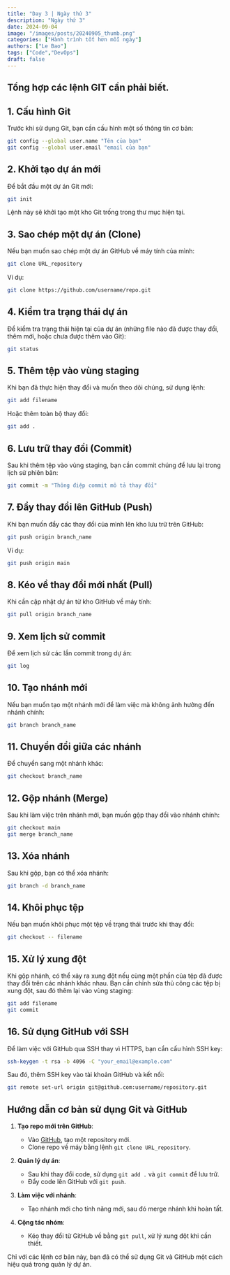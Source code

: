 ```yaml
---
title: "Day 3 | Ngày thứ 3"
description: "Ngày thứ 3"
date: 2024-09-04
image: "/images/posts/20240905_thumb.png"
categories: ["Hành trình tốt hơn mỗi ngày"]
authors: ["Le Bao"]
tags: ["Code","DevOps"]
draft: false
---
```


## Tổng hợp các lệnh GIT cần phải biết.

## 1. Cấu hình Git

Trước khi sử dụng Git, bạn cần cấu hình một số thông tin cơ bản:
```bash
git config --global user.name "Tên của bạn"
git config --global user.email "email của bạn"
```

## 2. Khởi tạo dự án mới

Để bắt đầu một dự án Git mới:
```bash
git init
```
Lệnh này sẽ khởi tạo một kho Git trống trong thư mục hiện tại.

## 3. Sao chép một dự án (Clone)

Nếu bạn muốn sao chép một dự án GitHub về máy tính của mình:
```bash
git clone URL_repository
```
Ví dụ:
```bash
git clone https://github.com/username/repo.git
```

## 4. Kiểm tra trạng thái dự án

Để kiểm tra trạng thái hiện tại của dự án (những file nào đã được thay đổi, thêm mới, hoặc chưa được thêm vào Git):
```bash
git status
```

## 5. Thêm tệp vào vùng staging

Khi bạn đã thực hiện thay đổi và muốn theo dõi chúng, sử dụng lệnh:
```bash
git add filename
```
Hoặc thêm toàn bộ thay đổi:
```bash
git add .
```

## 6. Lưu trữ thay đổi (Commit)

Sau khi thêm tệp vào vùng staging, bạn cần commit chúng để lưu lại trong lịch sử phiên bản:
```bash
git commit -m "Thông điệp commit mô tả thay đổi"
```

## 7. Đẩy thay đổi lên GitHub (Push)

Khi bạn muốn đẩy các thay đổi của mình lên kho lưu trữ trên GitHub:
```bash
git push origin branch_name
```
Ví dụ:
```bash
git push origin main
```

## 8. Kéo về thay đổi mới nhất (Pull)

Khi cần cập nhật dự án từ kho GitHub về máy tính:
```bash
git pull origin branch_name
```

## 9. Xem lịch sử commit

Để xem lịch sử các lần commit trong dự án:
```bash
git log
```

## 10. Tạo nhánh mới

Nếu bạn muốn tạo một nhánh mới để làm việc mà không ảnh hưởng đến nhánh chính:
```bash
git branch branch_name
```

## 11. Chuyển đổi giữa các nhánh

Để chuyển sang một nhánh khác:
```bash
git checkout branch_name
```

## 12. Gộp nhánh (Merge)

Sau khi làm việc trên nhánh mới, bạn muốn gộp thay đổi vào nhánh chính:
```bash
git checkout main
git merge branch_name
```

## 13. Xóa nhánh

Sau khi gộp, bạn có thể xóa nhánh:
```bash
git branch -d branch_name
```

## 14. Khôi phục tệp

Nếu bạn muốn khôi phục một tệp về trạng thái trước khi thay đổi:
```bash
git checkout -- filename
```

## 15. Xử lý xung đột

Khi gộp nhánh, có thể xảy ra xung đột nếu cùng một phần của tệp đã được thay đổi trên các nhánh khác nhau. Bạn cần chỉnh sửa thủ công các tệp bị xung đột, sau đó thêm lại vào vùng staging:
```bash
git add filename
git commit
```

## 16. Sử dụng GitHub với SSH

Để làm việc với GitHub qua SSH thay vì HTTPS, bạn cần cấu hình SSH key:
```bash
ssh-keygen -t rsa -b 4096 -C "your_email@example.com"
```
Sau đó, thêm SSH key vào tài khoản GitHub và kết nối:
```bash
git remote set-url origin git@github.com:username/repository.git
```

## Hướng dẫn cơ bản sử dụng Git và GitHub

1. **Tạo repo mới trên GitHub**:
   - Vào [GitHub](https://github.com), tạo một repository mới.
   - Clone repo về máy bằng lệnh `git clone URL_repository`.
   
2. **Quản lý dự án**:
   - Sau khi thay đổi code, sử dụng `git add .` và `git commit` để lưu trữ.
   - Đẩy code lên GitHub với `git push`.

3. **Làm việc với nhánh**:
   - Tạo nhánh mới cho tính năng mới, sau đó merge nhánh khi hoàn tất.

4. **Cộng tác nhóm**:
   - Kéo thay đổi từ GitHub về bằng `git pull`, xử lý xung đột khi cần thiết.

Chỉ với các lệnh cơ bản này, bạn đã có thể sử dụng Git và GitHub một cách hiệu quả trong quản lý dự án.